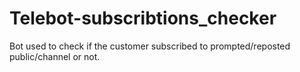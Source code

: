 # Telebot-subscribtions_checker
Bot used to check if the customer subscribed to prompted/reposted public/channel or not.
